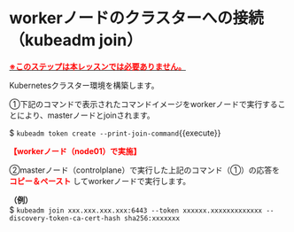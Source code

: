 # workerノードのクラスターへの接続（kubeadm join）
<u>**<span style="color: red; ">※このステップは本レッスンでは必要ありません。</span>**</u>  

Kubernetesクラスター環境を構築します。  

①下記のコマンドで表示されたコマンドイメージをworkerノードで実行することにより、masterノードとjoinされます。

$ `kubeadm token create --print-join-command`{{execute}}  

**<span style="color: red; ">【workerノード（node01）で実施】</span>**  

②masterノード（controlplane）で実行した上記のコマンド（①）の応答を **<span style="color: red; ">コピー＆ペースト</span>** してworkerノードで実行します。

**（例）**  
$ `kubeadm join xxx.xxx.xxx.xxx:6443 --token xxxxxx.xxxxxxxxxxxxx --discovery-token-ca-cert-hash sha256:xxxxxxx`  

